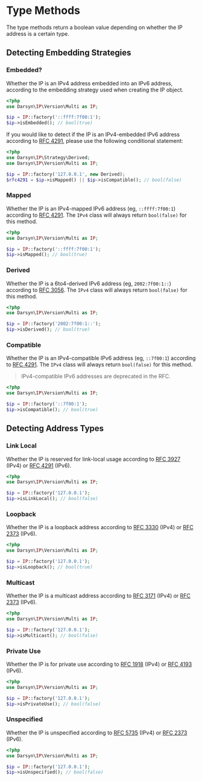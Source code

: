 # Type Methods

The type methods return a boolean value depending on whether the IP address is a
certain type.

## Detecting Embedding Strategies

### Embedded?

Whether the IP is an IPv4 address embedded into an IPv6 address, according to
the embedding strategy used when creating the IP object.

```php
<?php
use Darsyn\IP\Version\Multi as IP;

$ip = IP::factory('::ffff:7f00:1');
$ip->isEmbedded(); // bool(true)
```

If you would like to detect if the IP is an IPv4-embedded IPv6 address according
to [RFC 4291](https://tools.ietf.org/html/rfc4291.html#section-2.5.5
"IP Version 6 Addressing Architecture"), please use the following conditional
statement:

```php
<?php
use Darsyn\IP\Strategy\Derived;
use Darsyn\IP\Version\Multi as IP;

$ip = IP::factory('127.0.0.1', new Derived);
$rfc4291 = $ip->isMapped() || $ip->isCompatible(); // bool(false)
```

### Mapped

Whether the IP is an IPv4-mapped IPv6 address (eg, `::ffff:7f00:1`) according to
[RFC 4291](https://tools.ietf.org/html/rfc4291#section-2.5.5.2
"IP Version 6 Addressing Architecture"). The `IPv4` class will always return
`bool(false)` for this method.

```php
<?php
use Darsyn\IP\Version\Multi as IP;

$ip = IP::factory('::ffff:7f00:1');
$ip->isMapped(); // bool(true)
```

### Derived

Whether the IP is a 6to4-derived IPv6 address (eg, `2002:7f00:1::`) according
to [RFC 3056](https://tools.ietf.org/html/rfc3056
"Connection of IPv6 Domains via IPv4 Clouds"). The `IPv4` class will always return
`bool(false)` for this method.

```php
<?php
use Darsyn\IP\Version\Multi as IP;

$ip = IP::factory('2002:7f00:1::');
$ip->isDerived(); // bool(true)
```

### Compatible

Whether the IP is an IPv4-compatible IPv6 address (eg, `::7f00:1`) according to
[RFC 4291](https://tools.ietf.org/html/rfc4291.html#section-2.5.5.1
"IP Version 6 Addressing Architecture"). The `IPv4` class will always return
`bool(false)` for this method.

> IPv4-compatible IPv6 addresses are deprecated in the RFC.

```php
<?php
use Darsyn\IP\Version\Multi as IP;

$ip = IP::factory('::7f00:1');
$ip->isCompatible(); // bool(true)
```

## Detecting Address Types

### Link Local

Whether the IP is reserved for link-local usage according to
[RFC 3927](https://tools.ietf.org/html/rfc3927 "Dynamic Configuration of IPv4
Link-Local Addresses") (IPv4) or [RFC 4291](https://tools.ietf.org/html/rfc4291
"IP Version 6 Addressing Architecture") (IPv6).

```php
<?php
use Darsyn\IP\Version\Multi as IP;

$ip = IP::factory('127.0.0.1');
$ip->isLinkLocal(); // bool(false)
```

### Loopback

Whether the IP is a loopback address according to
[RFC 3330](https://tools.ietf.org/html/rfc3330 "Special-Use IPv4 Addresses")
(IPv4) or [RFC 2373](https://tools.ietf.org/html/rfc2373
"IP Version 6 Addressing Architecture") (IPv6).

```php
<?php
use Darsyn\IP\Version\Multi as IP;

$ip = IP::factory('127.0.0.1');
$ip->isLoopback(); // bool(true)
```

### Multicast

Whether the IP is a multicast address according to
[RFC 3171](https://tools.ietf.org/html/rfc3171 "IANA Guidelines for IPv4
Multicast Address Assignments") (IPv4) or
[RFC 2373](https://tools.ietf.org/html/rfc2373 "IP Version 6 Addressing
Architecture") (IPv6).

```php
<?php
use Darsyn\IP\Version\Multi as IP;

$ip = IP::factory('127.0.0.1');
$ip->isMulticast(); // bool(false)
```

### Private Use

Whether the IP is for private use according to
[RFC 1918](https://tools.ietf.org/html/rfc1918 "Address Allocation for Private
Internets") (IPv4) or [RFC 4193](https://tools.ietf.org/html/rfc4193 "Unique
Local IPv6 Unicast Addresses") (IPv6).

```php
<?php
use Darsyn\IP\Version\Multi as IP;

$ip = IP::factory('127.0.0.1');
$ip->isPrivateUse(); // bool(false)
```

### Unspecified

Whether the IP is unspecified according to
[RFC 5735](https://tools.ietf.org/html/rfc5735 "Special Use IPv4 Addresses")
(IPv4) or [RFC 2373](https://tools.ietf.org/html/rfc2373 "IP Version 6
Addressing Architecture") (IPv6).

```php
<?php
use Darsyn\IP\Version\Multi as IP;

$ip = IP::factory('127.0.0.1');
$ip->isUnspecified(); // bool(false)
```
